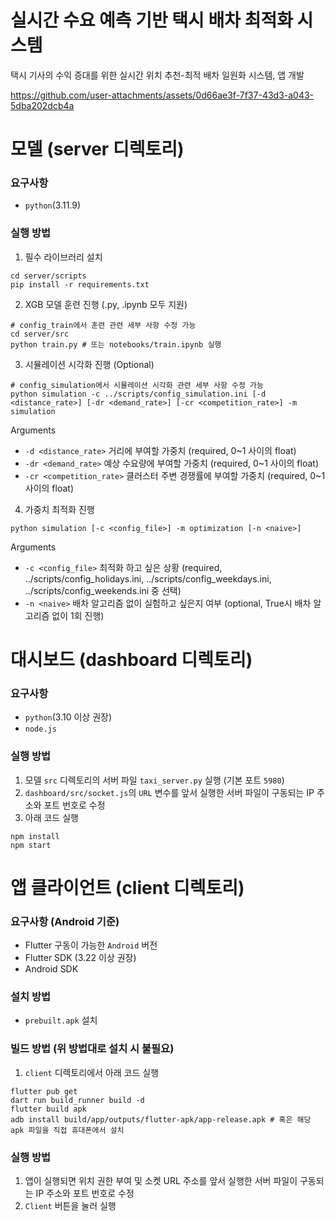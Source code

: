 # 실시간 수요 예측 기반 택시 배차 최적화 시스템
택시 기사의 수익 증대를 위한 실시간 위치 추천-최적 배차 일원화 시스템, 앱 개발

https://github.com/user-attachments/assets/0d66ae3f-7f37-43d3-a043-5dba202dcb4a

# 모델 (server 디렉토리)

### 요구사항
- `python`(3.11.9)

### 실행 방법

1. 필수 라이브러리 설치
```shell
cd server/scripts
pip install -r requirements.txt
```

2. XGB 모델 훈련 진행 (.py, .ipynb 모두 지원) </br>
```shell
# config_train에서 훈련 관련 세부 사항 수정 가능
cd server/src
python train.py # 또는 notebooks/train.ipynb 실행
```

3. 시뮬레이션 시각화 진행 (Optional)
```
# config_simulation에서 시뮬레이션 시각화 관련 세부 사항 수정 가능
python simulation -c ../scripts/config_simulation.ini [-d <distance_rate>] [-dr <demand_rate>] [-cr <competition_rate>] -m simulation
```
  Arguments
  - `-d <distance_rate>` 거리에 부여할 가중치 (required, 0~1 사이의 float)
  - `-dr <demand_rate>` 예상 수요량에 부여할 가중치 (required, 0~1 사이의 float)
  - `-cr <competition_rate>` 클러스터 주변 경쟁률에 부여할 가중치 (required, 0~1 사이의 float)

4. 가중치 최적화 진행
```
python simulation [-c <config_file>] -m optimization [-n <naive>] 
```
  Arguments
  - `-c <config_file>` 최적화 하고 싶은 상황 (required, ../scripts/config_holidays.ini, ../scripts/config_weekdays.ini, ../scripts/config_weekends.ini 중 선택)
  - `-n <naive>` 배차 알고리즘 없이 실험하고 싶은지 여부 (optional, True시 배차 알고리즘 없이 1회 진행)
  

# 대시보드 (dashboard 디렉토리)

### 요구사항

- `python`(3.10 이상 권장)
- `node.js`

### 실행 방법

1. 모델 `src` 디렉토리의 서버 파일 `taxi_server.py` 실행 (기본 포트 `5980`)
2. `dashboard/src/socket.js`의 `URL` 변수를 앞서 실행한 서버 파일이 구동되는 IP 주소와 포트 번호로 수정
3. 아래 코드 실행

```shell
npm install
npm start
```

# 앱 클라이언트 (client 디렉토리)

### 요구사항 (Android 기준)

- Flutter 구동이 가능한 `Android` 버전
- Flutter SDK (3.22 이상 권장)
- Android SDK

### 설치 방법

- `prebuilt.apk` 설치

### 빌드 방법 (위 방법대로 설치 시 불필요)

1. `client` 디렉토리에서 아래 코드 실행

```shell
flutter pub get
dart run build_runner build -d
flutter build apk
adb install build/app/outputs/flutter-apk/app-release.apk # 혹은 해당 apk 파일을 직접 휴대폰에서 설치
```

### 실행 방법

1. 앱이 실행되면 위치 권한 부여 및 소켓 URL 주소를 앞서 실행한 서버 파일이 구동되는 IP 주소와 포트 번호로 수정
2. `Client` 버튼을 눌러 실행
